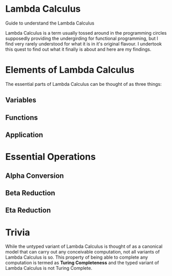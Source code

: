 # Lambda Calculus
Guide to understand the Lambda Calculus

Lambda Calculus is a term usually tossed around in the programming circles supposedly providing the undergirding for functional programming, but I find very rarely understood for what it is in it's original flavour. I undertook this quest to find out what it finally is about and here are my findings.

# Elements of Lambda Calculus
The essential parts of Lambda Calculus can be thought of as three things:

## Variables
## Functions
## Application

# Essential Operations
## Alpha Conversion
## Beta Reduction
## Eta Reduction

# Trivia
While the untyped variant of Lambda Calculus is thought of as a canonical model that can carry out any conceivable computation, not all variants of Lambda Calculus is so. This property of being able to complete any computation is termed as **Turing Completeness** and the typed variant of Lambda Calculus is not Turing Complete.
